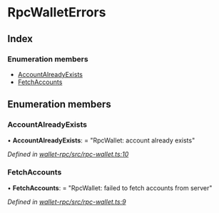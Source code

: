 # RpcWalletErrors

## Index

### Enumeration members

* [AccountAlreadyExists]()
* [FetchAccounts]()

## Enumeration members

### AccountAlreadyExists

• **AccountAlreadyExists**: = "RpcWallet: account already exists"

_Defined in_ [_wallet-rpc/src/rpc-wallet.ts:10_](https://github.com/celo-org/celo-monorepo/blob/master/packages/sdk/wallets/wallet-rpc/src/rpc-wallet.ts#L10)

### FetchAccounts

• **FetchAccounts**: = "RpcWallet: failed to fetch accounts from server"

_Defined in_ [_wallet-rpc/src/rpc-wallet.ts:9_](https://github.com/celo-org/celo-monorepo/blob/master/packages/sdk/wallets/wallet-rpc/src/rpc-wallet.ts#L9)

